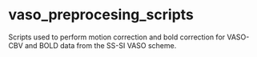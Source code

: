 # vaso_preprocesing_scripts
Scripts used to perform motion correction and bold correction for VASO-CBV and BOLD data from the SS-SI VASO scheme.
